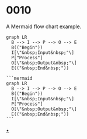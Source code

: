 # 0010
A Mermaid flow chart example.

```mermaid
graph LR
  B --> I --> P --> O --> E
  B(("Begin"))
  I[\"&nbsp;Input&nbsp;"\]
  P["Process"]
  O[\"&nbsp;Output&nbsp;"\]
  E(("&nbsp;End&nbsp;"))
```


    ```mermaid
    graph LR
      B --> I --> P --> O --> E
      B(("Begin"))
      I[\"&nbsp;Input&nbsp;"\]
      P["Process"]
      O[\"&nbsp;Output&nbsp;"\]
      E(("&nbsp;End&nbsp;"))
    ```


[&bull;](README.md)
